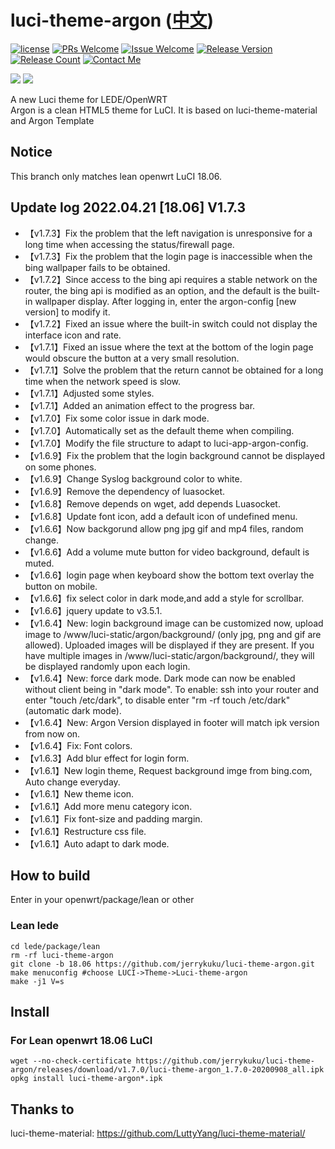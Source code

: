 # luci-theme-argon ([中文](/README_ZH.md))

[1]: https://img.shields.io/badge/license-MIT-brightgreen.svg
[2]: /LICENSE
[3]: https://img.shields.io/badge/PRs-welcome-brightgreen.svg
[4]: https://github.com/jerrykuku/luci-theme-argon/pulls
[5]: https://img.shields.io/badge/Issues-welcome-brightgreen.svg
[6]: https://github.com/jerrykuku/luci-theme-argon/issues/new
[7]: https://img.shields.io/badge/release-v1.7.3-blue.svg?
[8]: https://github.com/jerrykuku/luci-theme-argon/releases
[9]: https://img.shields.io/github/downloads/jerrykuku/luci-theme-argon/total
[10]: https://img.shields.io/badge/Contact-telegram-blue
[11]: https://t.me/jerryk6
[![license][1]][2]
[![PRs Welcome][3]][4]
[![Issue Welcome][5]][6]
[![Release Version][7]][8]
[![Release Count][9]][8]
[![Contact Me][10]][11]

![](/Screenshots/screenshot_pc.jpg)
![](/Screenshots/screenshot_phone.jpg)

A new Luci theme for LEDE/OpenWRT  
Argon is a clean HTML5 theme for LuCI. It is based on luci-theme-material and Argon Template  

## Notice

This branch only matches lean openwrt LuCI 18.06.

## Update log 2022.04.21 [18.06] V1.7.3

- 【v1.7.3】Fix the problem that the left navigation is unresponsive for a long time when accessing the status/firewall page.
- 【v1.7.3】Fix the problem that the login page is inaccessible when the bing wallpaper fails to be obtained.
- 【v1.7.2】Since access to the bing api requires a stable network on the router, the bing api is modified as an option, and the default is the built-in wallpaper display. After logging in, enter the argon-config [new version] to modify it.
- 【v1.7.2】Fixed an issue where the built-in switch could not display the interface icon and rate.
- 【v1.7.1】Fixed an issue where the text at the bottom of the login page would obscure the button at a very small resolution.
- 【v1.7.1】Solve the problem that the return cannot be obtained for a long time when the network speed is slow.
- 【v1.7.1】Adjusted some styles.
- 【v1.7.1】Added an animation effect to the progress bar.
- 【v1.7.0】Fix some color issue in dark mode.
- 【v1.7.0】Automatically set as the default theme when compiling.
- 【v1.7.0】Modify the file structure to adapt to luci-app-argon-config.
- 【v1.6.9】Fix the problem that the login background cannot be displayed on some phones.
- 【v1.6.9】Change Syslog background color to white.
- 【v1.6.9】Remove the dependency of luasocket.
- 【v1.6.8】Remove depends on wget, add depends Luasocket.
- 【v1.6.8】Update font icon, add a default icon of undefined menu.
- 【v1.6.6】Now backgorund allow png jpg gif and mp4 files, random change.
- 【v1.6.6】Add a volume mute button for video background, default is muted.
- 【v1.6.6】login page when keyboard show the bottom text overlay the button on mobile.
- 【v1.6.6】fix select color in dark mode,and add a style for scrollbar.
- 【v1.6.6】jquery update to v3.5.1.
- 【v1.6.4】New: login background image can be customized now, upload image to /www/luci-static/argon/background/ (only jpg, png and gif are allowed). Uploaded images will be displayed if they are present. If you have multiple images in /www/luci-static/argon/background/, they will be displayed randomly upon each login.
- 【v1.6.4】New: force dark mode. Dark mode can now be enabled without client being in "dark mode". To enable: ssh into your router and enter "touch /etc/dark", to disable enter "rm -rf touch /etc/dark" (automatic dark mode).
- 【v1.6.4】New: Argon Version displayed in footer will match ipk version from now on.
- 【v1.6.4】Fix: Font colors.
- 【v1.6.3】Add blur effect for login form.
- 【v1.6.1】New login theme, Request background imge from bing.com, Auto change everyday.
- 【v1.6.1】New theme icon.
- 【v1.6.1】Add more menu category  icon.
- 【v1.6.1】Fix font-size and padding margin.
- 【v1.6.1】Restructure css file.
- 【v1.6.1】Auto adapt to dark mode.

## How to build

Enter in your openwrt/package/lean or other

### Lean lede

```
cd lede/package/lean  
rm -rf luci-theme-argon  
git clone -b 18.06 https://github.com/jerrykuku/luci-theme-argon.git  
make menuconfig #choose LUCI->Theme->Luci-theme-argon  
make -j1 V=s  
```

## Install

### For Lean openwrt 18.06 LuCI

```
wget --no-check-certificate https://github.com/jerrykuku/luci-theme-argon/releases/download/v1.7.0/luci-theme-argon_1.7.0-20200908_all.ipk
opkg install luci-theme-argon*.ipk
```

## Thanks to

luci-theme-material: https://github.com/LuttyYang/luci-theme-material/

